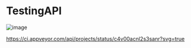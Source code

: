 # TestingAPI
![image](https://user-images.githubusercontent.com/93191535/155363434-559b80fd-30c9-421c-8945-bf225b0676db.png)

https://ci.appveyor.com/api/projects/status/c4v00acnl2s3sanr?svg=true
